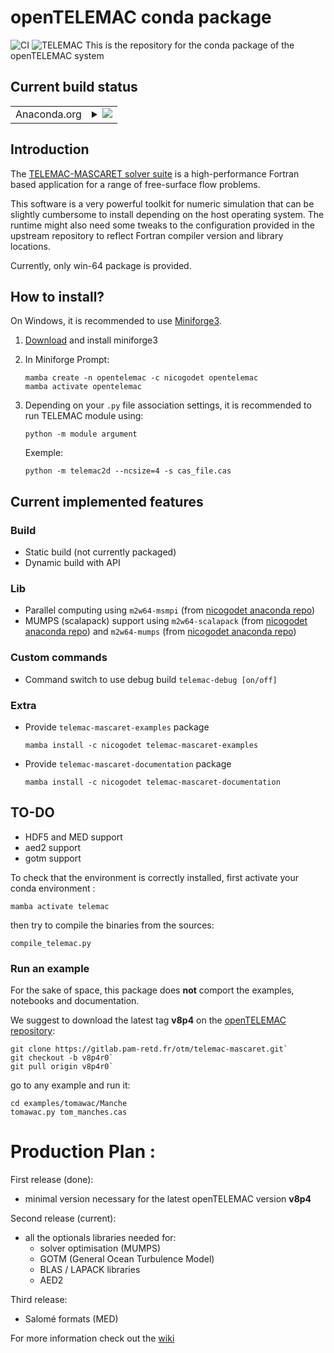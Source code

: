 openTELEMAC conda package 
=========================
![CI](https://github.com/tomsail/telemac-conda/actions/workflows/test_examples.yml/badge.svg) 
![TELEMAC](http://www.opentelemac.org/media/kunena/attachments/75/openTELEMAC_hr.png)
This is the repository for the conda package of the openTELEMAC system

## Current build status

<table>
    
  <tr>
    <td>Anaconda.org</td>
    <td>
      <details>
        <summary>
          <a href="https://anaconda.org/nicogodet/opentelemac">
            <img src="https://anaconda.org/nicogodet/opentelemac/badges/version.svg">
          </a>
        </summary>
        <table>
          <thead><tr><th>Dependencies</th><th>Version</th><th>Last update</th></tr></thead>
          <tbody><tr>
              <td>m2w64-msmpi</td>
              <td>
                <a href="https://anaconda.org/nicogodet/m2w64-msmpi">
                  <img src="https://anaconda.org/nicogodet/m2w64-msmpi/badges/version.svg">
                </a>
              </td>
              <td>
                <a href="https://anaconda.org/nicogodet/m2w64-msmpi">
                  <img src="https://anaconda.org/nicogodet/m2w64-msmpi/badges/latest_release_date.svg">
                </a>
              </td>
            </tr><tr>
              <td>m2w64-scalapack</td>
              <td>
                <a href="https://anaconda.org/nicogodet/m2w64-scalapack">
                  <img src="https://anaconda.org/nicogodet/m2w64-scalapack/badges/version.svg">
                </a>
              </td>
              <td>
                <a href="https://anaconda.org/nicogodet/m2w64-scalapack">
                  <img src="https://anaconda.org/nicogodet/m2w64-scalapack/badges/latest_release_date.svg">
                </a>
              </td>
            </tr><tr>
              <td>m2w64-mumps</td>
              <td>
                <a href="https://anaconda.org/nicogodet/m2w64-mumps">
                  <img src="https://anaconda.org/nicogodet/m2w64-mumps/badges/version.svg">
                </a>
              </td>
              <td>
                <a href="https://anaconda.org/nicogodet/m2w64-mumps">
                  <img src="https://anaconda.org/nicogodet/m2w64-mumps/badges/latest_release_date.svg">
                </a>
              </td>
            </tr><tr>
              <td>telemac-mascaret-examples</td>
              <td>
                <a href="https://anaconda.org/nicogodet/telemac-mascaret-examples">
                  <img src="https://anaconda.org/nicogodet/telemac-mascaret-examples/badges/version.svg">
                </a>
              </td>
              <td>
                <a href="https://anaconda.org/nicogodet/telemac-mascaret-examples">
                  <img src="https://anaconda.org/nicogodet/telemac-mascaret-examples/badges/latest_release_date.svg">
                </a>
              </td>
            </tr><tr>
              <td>telemac-mascaret-documentation</td>
              <td>
                <a href="https://anaconda.org/nicogodet/telemac-mascaret-documentation">
                  <img src="https://anaconda.org/nicogodet/telemac-mascaret-documentation/badges/version.svg">
                </a>
              </td>
              <td>
                <a href="https://anaconda.org/nicogodet/telemac-mascaret-documentation">
                  <img src="https://anaconda.org/nicogodet/telemac-mascaret-documentation/badges/latest_release_date.svg">
                </a>
              </td>
            </tr>
          </tbody>
        </table>
      </details>
    </td>
  </tr>
</table>

## Introduction

The [TELEMAC-MASCARET solver suite](http://www.opentelemac.org) is a high-performance Fortran based application for a range
of free-surface flow problems.

This software is a very powerful toolkit for numeric simulation that can be slightly cumbersome to install depending on the
host operating system. The runtime might also need some tweaks to the configuration provided in the upstream repository to
reflect Fortran compiler version and library locations.

Currently, only win-64 package is provided.

## How to install?

On Windows, it is recommended to use [Miniforge3](https://github.com/conda-forge/miniforge).

1. [Download](https://github.com/conda-forge/miniforge/releases/latest/download/Miniforge3-Windows-x86_64.exe) and install miniforge3

2. In Miniforge Prompt:

   ```console
   mamba create -n opentelemac -c nicogodet opentelemac
   mamba activate opentelemac
   ```

3. Depending on your `.py` file association settings, it is recommended to run TELEMAC module using:

   ```console
   python -m module argument
   ```

   Exemple:

   ```console
   python -m telemac2d --ncsize=4 -s cas_file.cas
   ```

## Current implemented features

### Build

- Static build (not currently packaged)
- Dynamic build with API

### Lib

- Parallel computing using `m2w64-msmpi` (from [nicogodet anaconda repo](https://anaconda.org/nicogodet/m2w64-msmpi))
- MUMPS (scalapack) support using `m2w64-scalapack` (from [nicogodet anaconda repo](https://anaconda.org/nicogodet/m2w64-scalapack)) and `m2w64-mumps` (from [nicogodet anaconda repo](https://anaconda.org/nicogodet/m2w64-mumps))

### Custom commands

- Command switch to use debug build `telemac-debug [on/off]`

### Extra

- Provide `telemac-mascaret-examples` package

   ```console
   mamba install -c nicogodet telemac-mascaret-examples
   ```

- Provide `telemac-mascaret-documentation` package

   ```console
   mamba install -c nicogodet telemac-mascaret-documentation
   ```

## TO-DO

- HDF5 and MED support
- aed2 support
- gotm support

To check that the environment is correctly installed, first activate your conda environment :

    mamba activate telemac
then try to compile the binaries from the sources: 

    compile_telemac.py

### Run an example 
For the sake of space, this package does **not** comport the examples, notebooks and documentation.

We suggest to download the latest tag **v8p4** on the [openTELEMAC repository](https://gitlab.pam-retd.fr/otm/telemac-mascaret/-/tree/v8p4r0?ref_type=tags): 

    git clone https://gitlab.pam-retd.fr/otm/telemac-mascaret.git`
    git checkout -b v8p4r0`
    git pull origin v8p4r0`

go to any example and run it: 

    cd examples/tomawac/Manche
    tomawac.py tom_manches.cas

# Production Plan : 
First release (done):
* minimal version necessary for the latest openTELEMAC version **v8p4**

Second release (current): 
* all the optionals libraries needed for:
  * solver optimisation (MUMPS)
  * GOTM (General Ocean Turbulence Model)
  * BLAS / LAPACK libraries
  * AED2 

Third release: 
  * Salomé formats (MED) 

For more information check out the [wiki](https://github.com/tomsail/telemac-conda/wiki)